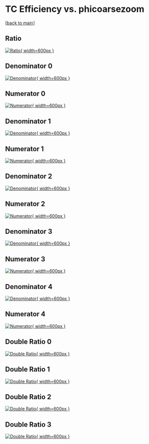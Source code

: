 # TC Efficiency vs. phicoarsezoom

[[back to main](./)]



## Ratio

[![Ratio](../mtv/var/TC_base_211_-1_eff_phicoarsezoom.png){ width=600px }](../mtv/var/TC_base_211_-1_eff_phicoarsezoom.pdf)

## Denominator 0

[![Denominator](../mtv/den/TC_base_211_-1_eff_phicoarsezoom_den0.png){ width=600px }](../mtv/den/TC_base_211_-1_eff_phicoarsezoom_den0.pdf)

## Numerator 0

[![Numerator](../mtv/num/TC_base_211_-1_eff_phicoarsezoom_num0.png){ width=600px }](../mtv/num/TC_base_211_-1_eff_phicoarsezoom_num0.pdf)

## Denominator 1

[![Denominator](../mtv/den/TC_base_211_-1_eff_phicoarsezoom_den1.png){ width=600px }](../mtv/den/TC_base_211_-1_eff_phicoarsezoom_den1.pdf)

## Numerator 1

[![Numerator](../mtv/num/TC_base_211_-1_eff_phicoarsezoom_num1.png){ width=600px }](../mtv/num/TC_base_211_-1_eff_phicoarsezoom_num1.pdf)

## Denominator 2

[![Denominator](../mtv/den/TC_base_211_-1_eff_phicoarsezoom_den2.png){ width=600px }](../mtv/den/TC_base_211_-1_eff_phicoarsezoom_den2.pdf)

## Numerator 2

[![Numerator](../mtv/num/TC_base_211_-1_eff_phicoarsezoom_num2.png){ width=600px }](../mtv/num/TC_base_211_-1_eff_phicoarsezoom_num2.pdf)

## Denominator 3

[![Denominator](../mtv/den/TC_base_211_-1_eff_phicoarsezoom_den3.png){ width=600px }](../mtv/den/TC_base_211_-1_eff_phicoarsezoom_den3.pdf)

## Numerator 3

[![Numerator](../mtv/num/TC_base_211_-1_eff_phicoarsezoom_num3.png){ width=600px }](../mtv/num/TC_base_211_-1_eff_phicoarsezoom_num3.pdf)

## Denominator 4

[![Denominator](../mtv/den/TC_base_211_-1_eff_phicoarsezoom_den4.png){ width=600px }](../mtv/den/TC_base_211_-1_eff_phicoarsezoom_den4.pdf)

## Numerator 4

[![Numerator](../mtv/num/TC_base_211_-1_eff_phicoarsezoom_num4.png){ width=600px }](../mtv/num/TC_base_211_-1_eff_phicoarsezoom_num4.pdf)

## Double Ratio 0

[![Double Ratio](../mtv/ratio/TC_base_211_-1_eff_phicoarsezoom_ratio0.png){ width=600px }](../mtv/ratio/TC_base_211_-1_eff_phicoarsezoom_ratio0.pdf)

## Double Ratio 1

[![Double Ratio](../mtv/ratio/TC_base_211_-1_eff_phicoarsezoom_ratio1.png){ width=600px }](../mtv/ratio/TC_base_211_-1_eff_phicoarsezoom_ratio1.pdf)

## Double Ratio 2

[![Double Ratio](../mtv/ratio/TC_base_211_-1_eff_phicoarsezoom_ratio2.png){ width=600px }](../mtv/ratio/TC_base_211_-1_eff_phicoarsezoom_ratio2.pdf)

## Double Ratio 3

[![Double Ratio](../mtv/ratio/TC_base_211_-1_eff_phicoarsezoom_ratio3.png){ width=600px }](../mtv/ratio/TC_base_211_-1_eff_phicoarsezoom_ratio3.pdf)

